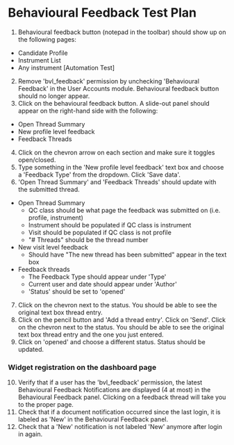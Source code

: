 # Behavioural Feedback Test Plan

1. Behavioural feedback button (notepad in the toolbar) should show up on the following pages:
 * Candidate Profile
 * Instrument List
 * Any instrument
[Automation Test]
2. Remove 'bvl_feedback' permission by unchecking 'Behavioural Feedback' in the User Accounts module. Behavioural feedback button should no longer appear.
3. Click on the behavioural feedback button. A slide-out panel should appear on the right-hand side with the following:
 * Open Thread Summary
 * New profile level feedback
 * Feedback Threads
4. Click on the chevron arrow on each section and make sure it toggles open/closed.
5. Type something in the 'New profile level feedback' text box and choose a 'Feedback Type' from the dropdown. Click 'Save data'.
6. 'Open Thread Summary' and 'Feedback Threads' should update with the submitted thread. 
 * Open Thread Summary
    * QC class should be what page the feedback was submitted on (i.e. profile, instrument)
    * Instrument should be populated if QC class is instrument
    * Visit should be populated if QC class is not profile
    * "# Threads" should be the thread number
  * New visit level feedback
    * Should have "The new thread has been submitted" appear in the text box
  * Feedback threads
    * The Feedback Type should appear under 'Type'
    * Current user and date should appear under 'Author'
    * 'Status' should be set to 'opened'
7. Click on the chevron next to the status. You should be able to see the original text box thread entry.
8. Click on the pencil button and 'Add a thread entry'. Click on 'Send'. Click on the chevron next to the status. You should be able to see the original text box thread entry and the one you just entered.
9. Click on 'opened' and choose a different status. Status should be updated.

### Widget registration on the dashboard page

10. Verify that if a user has the 'bvl_feedback' permission, the latest Behavioural Feedback Notifications are displayed (4 at most) in the Behavioural Feedback panel. Clicking on a feedback thread will take you to the proper page.
11. Check that if a document notification occurred since the last login, it is labeled as 'New' in the Behavioural Feedback panel.
12. Check that a 'New' notification is not labeled 'New' anymore after login in again.
